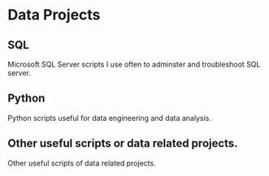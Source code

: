 # Data Projects
## SQL
Microsoft SQL Server scripts I use often to adminster and troubleshoot SQL server.
## Python
Python scripts useful for data engineering and data analysis.
## Other useful scripts or data related projects.
Other useful scripts of data related projects.

